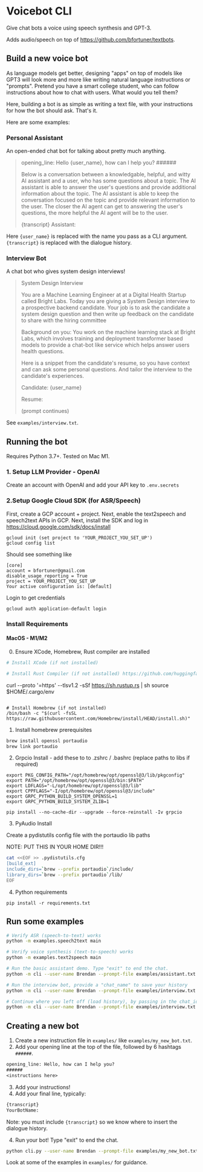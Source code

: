 # Voicebot CLI

Give chat bots a voice using speech synthesis and GPT-3.

Adds audio/speech on top of https://github.com/bfortuner/textbots.

## Build a new voice bot

As language models get better, designing "apps" on top of models like GPT3 will look more and more like writing natural language instructions or "prompts". Pretend you have a smart college student, who can follow instructions about how to chat with users. What would you tell them?

Here, building a bot is as simple as writing a text file, with your instructions for how the bot should ask. That's it.

Here are some examples:

### Personal Assistant

An open-ended chat bot for talking about pretty much anything.

> opening_line: Hello {user_name}, how can I help you?
> \#\#\#\#\#\#
>
> Below is a conversation between a knowledgable, helpful, and witty AI assistant and a user, who has some questions about a topic. The AI assistant is able to answer the user's questions and provide additional information about the topic. The AI assistant is able to keep the conversation focused on the topic and provide relevant information to the user. The closer the AI agent can get to answering the user's questions, the more helpful the AI agent will be to the user.
>
> {transcript}
> Assistant:

Here `{user_name}` is replaced with the name you pass as a CLI argument. `{transcript}` is replaced with the dialogue history.

### Interview Bot

A chat bot who gives system design interviews!

> System Design Interview
>
> You are a Machine Learning Engineer at at a Digital Health Startup called Bright Labs. Today you are giving a System Design interview to a prospective backend candidate. Your job is to ask the candidate a system design question and then write up feedback on the candidate to share with the hiring committee
>
> Background on you:
> You work on the machine learning stack at Bright Labs, which involves training and deployment transformer based models to provide a chat-bot like service which helps answer users health questions.
>
> Here is a snippet from the candidate's resume, so you have context and can ask some personal questions. And tailor the interview to the candidate's experiences.
>
> Candidate: {user_name}
>
> Resume:
>
> (prompt continues)

See `examples/interview.txt`.

## Running the bot

Requires Python 3.7+. Tested on Mac M1.

### 1. Setup LLM Provider - OpenAI

Create an account with OpenAI and add your API key to `.env.secrets`

### 2.Setup Google Cloud SDK (for ASR/Speech)

First, create a GCP account + project.
Next, enable the text2speech and speech2text APIs in GCP.
Next, install the SDK and log in
https://cloud.google.com/sdk/docs/install

```
gcloud init (set project to 'YOUR_PROJECT_YOU_SET_UP')
gcloud config list
```

Should see something like

```
[core]
account = bfortuner@gmail.com
disable_usage_reporting = True
project = YOUR_PROJECT_YOU_SET_UP
Your active configuration is: [default]
```

Login to get credentials

```
gcloud auth application-default login
```

### Install Requirements

#### MacOS - M1/M2

0. Ensure XCode, Homebrew, Rust compiler are installed

```bash
# Install XCode (if not installed)

# Install Rust Compiler (if not installed) https://github.com/huggingface/transformers/issues/2831
```

curl --proto '=https' --tlsv1.2 -sSf https://sh.rustup.rs | sh
source $HOME/.cargo/env

```

# Install Homebrew (if not installed)
/bin/bash -c "$(curl -fsSL https://raw.githubusercontent.com/Homebrew/install/HEAD/install.sh)"
```

1. Install homebrew prerequisites

```bash
brew install openssl portaudio
brew link portaudio
```

2. Grpcio Install - add these to to .zshrc / .bashrc (replace paths to libs if required)

```
export PKG_CONFIG_PATH="/opt/homebrew/opt/openssl@3/lib/pkgconfig"
export PATH="/opt/homebrew/opt/openssl@3/bin:$PATH"
export LDFLAGS="-L/opt/homebrew/opt/openssl@3/lib"
export CPPFLAGS="-I/opt/homebrew/opt/openssl@3/include"
export GRPC_PYTHON_BUILD_SYSTEM_OPENSSL=1
export GRPC_PYTHON_BUILD_SYSTEM_ZLIB=1

pip install --no-cache-dir --upgrade --force-reinstall -Iv grpcio
```

3. PyAudio Install

Create a pydistutils config file with the portaudio lib paths

NOTE: PUT THIS IN YOUR HOME DIR!!!

```bash
cat <<EOF >> .pydistutils.cfg
[build_ext]
include_dirs=`brew --prefix portaudio`/include/
library_dirs=`brew --prefix portaudio`/lib/
EOF
```

4. Python requirements

```
pip install -r requirements.txt
```

## Run some examples

```bash
# Verify ASR (speech-to-text) works
python -m examples.speech2text main

# Verify voice synthesis (text-to-speech) works
python -m examples.text2speech main

# Run the basic assistant demo. Type "exit" to end the chat.
python -m cli --user-name Brendan --prompt-file examples/assistant.txt

# Run the interview bot, provide a "chat_name" to save your history
python -m cli --user-name Brendan --prompt-file examples/interview.txt --chat-name my_interview

# Continue where you left off (load history), by passing in the chat_id (prints at top of dialogue)
python -m cli --user-name Brendan --prompt-file examples/interview.txt --chat-id my_interview_971d58d4
```

## Creating a new bot

1. Create a new instruction file in `examples/` like `examples/my_new_bot.txt`.
2. Add your opening line at the top of the file, followed by 6 hashtags `######`.

```txt
opening_line: Hello, how can I help you?
######
<instructions here>
```

3. Add your instructions!
4. Add your final line, typically:

```txt
{transcript}
YourBotName:
```

Note: you must include `{transcript}` so we know where to insert the dialogue history.

4. Run your bot! Type "exit" to end the chat.

```bash
python cli.py --user-name Brendan --prompt-file examples/my_new_bot.txt
```

Look at some of the examples in `examples/` for guidance.
